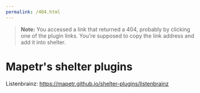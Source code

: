 ```yaml
---
permalink: /404.html
---
```

> **Note:** You accessed a link that returned a 404, probably by clicking one of the plugin links. You're supposed to copy the link address and add it into shelter.

# Mapetr's shelter plugins
Listenbrainz: https://mapetr.github.io/shelter-plugins/listenbrainz
